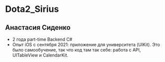 # Dota2_Sirius

## Анастасия Сиденко

- 2 года part-time Backend C#
- Опыт iOS с сентября 2021: приложение для университета (UIKit). Это было самообучение, так что код там так себе: работа с API, UITableView и CalendarKit.



